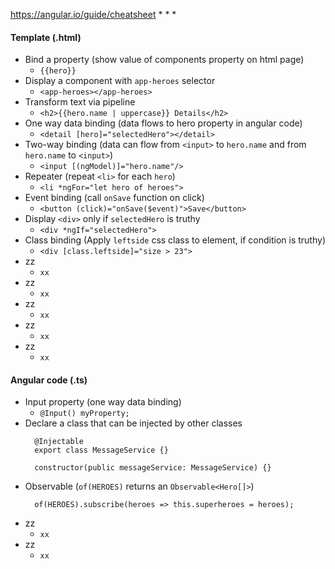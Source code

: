 https://angular.io/guide/cheatsheet
* 
* 
* 
#### Template (.html)
* Bind a property (show value of components property on html page)
    * `{{hero}}`
* Display a component with `app-heroes` selector
    * `<app-heroes></app-heroes>`
* Transform text via pipeline
    * `<h2>{{hero.name | uppercase}} Details</h2>`
* One way data binding (data flows to hero property in angular code)
    * `<detail [hero]="selectedHero"></detail>`
* Two-way binding (data can flow from `<input>` to `hero.name` and from `hero.name` to `<input>`)
    * `<input [(ngModel)]="hero.name"/>`
* Repeater (repeat `<li>` for each `hero`)
    * `<li *ngFor="let hero of heroes">`
* Event binding (call `onSave` function on click)
    * `<button (click)="onSave($event)">Save</button>`
* Display `<div>` only if `selectedHero` is truthy
    * `<div *ngIf="selectedHero">`
* Class binding (Apply `leftside` css class to element, if condition is truthy)
    * `<div [class.leftside]="size > 23">`
* zz
    * `xx`
* zz
    * `xx`
* zz
    * `xx`
* zz
    * `xx`
* zz
    * `xx`

#### Angular code (.ts)
* Input property (one way data binding)
    * `@Input() myProperty;`
* Declare a class that can be injected by other classes
    ```
      @Injectable
      export class MessageService {}
    ```
    ```
      constructor(public messageService: MessageService) {}
    ```
* Observable (`of(HEROES)` returns an `Observable<Hero[]>`)
    ```
      of(HEROES).subscribe(heroes => this.superheroes = heroes);
    ```
* zz
    * `xx`
* zz
    * `xx`

